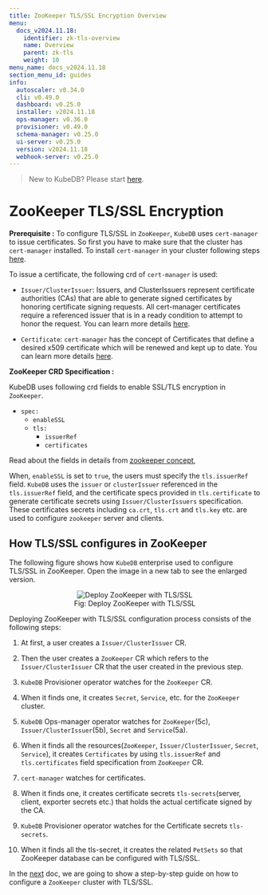 ```yaml
---
title: ZooKeeper TLS/SSL Encryption Overview
menu:
  docs_v2024.11.18:
    identifier: zk-tls-overview
    name: Overview
    parent: zk-tls
    weight: 10
menu_name: docs_v2024.11.18
section_menu_id: guides
info:
  autoscaler: v0.34.0
  cli: v0.49.0
  dashboard: v0.25.0
  installer: v2024.11.18
  ops-manager: v0.36.0
  provisioner: v0.49.0
  schema-manager: v0.25.0
  ui-server: v0.25.0
  version: v2024.11.18
  webhook-server: v0.25.0
---
```


> New to KubeDB? Please start [here](/docs/v2024.11.18/README).

# ZooKeeper TLS/SSL Encryption

**Prerequisite :** To configure TLS/SSL in `ZooKeeper`, `KubeDB` uses `cert-manager` to issue certificates. So first you have to make sure that the cluster has `cert-manager` installed. To install `cert-manager` in your cluster following steps [here](https://cert-manager.io/docs/installation/kubernetes/).

To issue a certificate, the following crd of `cert-manager` is used:

- `Issuer/ClusterIssuer`: Issuers, and ClusterIssuers represent certificate authorities (CAs) that are able to generate signed certificates by honoring certificate signing requests. All cert-manager certificates require a referenced issuer that is in a ready condition to attempt to honor the request. You can learn more details [here](https://cert-manager.io/docs/concepts/issuer/).

- `Certificate`: `cert-manager` has the concept of Certificates that define a desired x509 certificate which will be renewed and kept up to date. You can learn more details [here](https://cert-manager.io/docs/concepts/certificate/).

**ZooKeeper CRD Specification :**

KubeDB uses following crd fields to enable SSL/TLS encryption in `ZooKeeper`.

- `spec:`
    - `enableSSL`
    - `tls:`
        - `issuerRef`
        - `certificates`

Read about the fields in details from [zookeeper concept](/docs/v2024.11.18/guides/zookeeper/concepts/zookeeper),

When, `enableSSL` is set to `true`, the users must specify the `tls.issuerRef` field. `KubeDB` uses the `issuer` or `clusterIssuer` referenced in the `tls.issuerRef` field, and the certificate specs provided in `tls.certificate` to generate certificate secrets using `Issuer/ClusterIssuers` specification. These certificates secrets including `ca.crt`, `tls.crt` and `tls.key` etc. are used to configure `zookeeper` server and clients.

## How TLS/SSL configures in ZooKeeper

The following figure shows how `KubeDB` enterprise used to configure TLS/SSL in ZooKeeper. Open the image in a new tab to see the enlarged version.

<figure align="center">
<img alt="Deploy ZooKeeper with TLS/SSL" src="/docs/v2024.11.18/images/zookeeper/zk-tls.svg">
<figcaption align="center">Fig: Deploy ZooKeeper with TLS/SSL</figcaption>
</figure>

Deploying ZooKeeper with TLS/SSL configuration process consists of the following steps:

1. At first, a user creates a `Issuer/ClusterIssuer` CR.

2. Then the user creates a `ZooKeeper` CR which refers to the `Issuer/ClusterIssuer` CR that the user created in the previous step.

3. `KubeDB` Provisioner operator watches for the `ZooKeeper` CR.

4. When it finds one, it creates `Secret`, `Service`, etc. for the `ZooKeeper` cluster.

5. `KubeDB` Ops-manager operator watches for `ZooKeeper`(5c), `Issuer/ClusterIssuer`(5b), `Secret` and `Service`(5a).

6. When it finds all the resources(`ZooKeeper`, `Issuer/ClusterIssuer`, `Secret`, `Service`), it creates `Certificates` by using `tls.issuerRef` and `tls.certificates` field specification from `ZooKeeper` CR.

7. `cert-manager` watches for certificates.

8. When it finds one, it creates certificate secrets `tls-secrets`(server, client, exporter secrets etc.) that holds the actual certificate signed by the CA.

9. `KubeDB` Provisioner  operator watches for the Certificate secrets `tls-secrets`.

10. When it finds all the tls-secret, it creates the related `PetSets` so that ZooKeeper database can be configured with TLS/SSL.

In the [next](/docs/v2024.11.18/guides/zookeeper/tls/configure-ssl) doc, we are going to show a step-by-step guide on how to configure a `ZooKeeper` cluster with TLS/SSL.